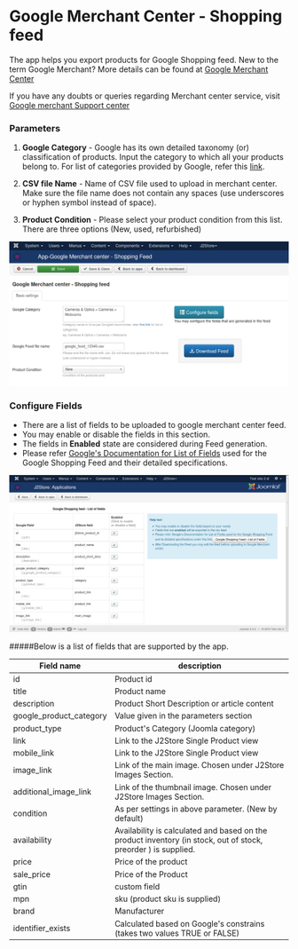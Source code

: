 # Google Merchant Center - Shopping feed 

The app helps you export products for Google Shopping feed. 
New to the term Google Merchant? More details can be found at [Google Merchant Center ](https://www.google.com/retail/merchant-center/)

If you have any doubts or queries regarding Merchant center service, visit [Google merchant Support center](https://support.google.com/merchants/)

### Parameters

1. **Google Category** - Google has its own detailed taxonomy (or) classification of products. Input the category to which all your products belong to. For list of categories provided by Google, refer this [link](https://support.google.com/merchants/answer/1705911).

2. **CSV file Name** - 
Name of CSV file used to upload in merchant center. Make sure the file name does not contain any spaces (use underscores or hyphen symbol instead of space).

3. **Product Condition** -
Please select your product condition from this list. There are three options (New, used, refurbished)

![j2s_google_shop_feed_app_1_admin_screen](j2s_google_shop_feed_app_1_admin_screen.png)

### Configure Fields
* There are a list of fields to be uploaded to google merchant center feed. 
* You may enable or disable the fields in this section.
* The fields in **Enabled** state are considered during Feed generation.
* Please refer [Google's Documentation for List of Fields](https://support.google.com/merchants/answer/188494?hl=en-GB) used for the Google Shopping Feed and their detailed specifications.

![j2s_google_shop_feed_app_2_configure_fields](j2s_google_shop_feed_app_2_configure_fields.png)

#####Below is a list of fields that are supported by the app.

| Field name              | description                                                                                                    |
|-------------------------|----------------------------------------------------------------------------------------------------------------|
| id                      | Product id                                                                                                     |
| title                   | Product name                                                                                                   |
| description             | Product Short Description or article content                                                                   |
| google_product_category | Value given in the parameters section                                                                          |
| product_type            | Product's Category (Joomla category)                                                                           |
| link                    | Link to the J2Store Single Product view                                                                        |
| mobile_link             | Link to the J2Store Single Product view                                                                        |
| image_link              | Link of the main image. Chosen under J2Store Images Section.                                                   |
| additional_image_link   | Link of the thumbnail image. Chosen under J2Store Images Section.                                              |
| condition               | As per settings in above parameter. (New by default)                                                           |
| availability            | Availability is calculated and based on the product inventory (in stock, out of stock, preorder ) is supplied. |
| price                   | Price of the product                                                                                           |
| sale_price              | Price of the Product                                                                                           |
| gtin                    | custom field                              
| mpn                    | sku (product sku is supplied)                                                                                          |
| brand                  | Manufacturer                                                                                                    |
|  identifier_exists     | Calculated based on Google's constrains (takes two values TRUE or FALSE)                                                                                                    |


